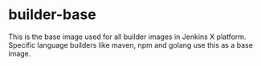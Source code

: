 # builder-base

This is the base image used for all builder images in Jenkins X platform.  Specific language builders like maven, npm and golang use this as a base image.
